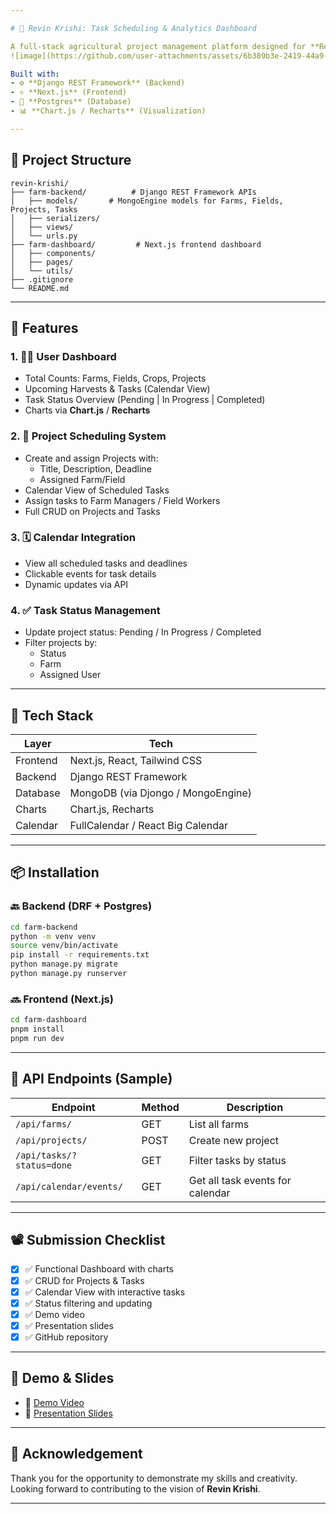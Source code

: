 ```yaml
---

# 🌾 Revin Krishi: Task Scheduling & Analytics Dashboard

A full-stack agricultural project management platform designed for **Revin Techno Solutions Pvt. Ltd.** to help visualize, manage, and schedule farm-related projects and tasks.
![image](https://github.com/user-attachments/assets/6b389b3e-2419-44a9-bfb7-1b5e405e10b9)

Built with:
- ⚙️ **Django REST Framework** (Backend)
- ⚛️ **Next.js** (Frontend)
- 🍃 **Postgres** (Database)
- 📊 **Chart.js / Recharts** (Visualization)

---
```


## 📌 Project Structure

```
revin-krishi/
├── farm-backend/          # Django REST Framework APIs
│   ├── models/       # MongoEngine models for Farms, Fields, Projects, Tasks
│   ├── serializers/
│   ├── views/
│   └── urls.py
├── farm-dashboard/         # Next.js frontend dashboard
│   ├── components/
│   ├── pages/
│   └── utils/
├── .gitignore
└── README.md
```

---

## 🚀 Features

### 1. 🧑‍🌾 User Dashboard
- Total Counts: Farms, Fields, Crops, Projects
- Upcoming Harvests & Tasks (Calendar View)
- Task Status Overview (Pending | In Progress | Completed)
- Charts via **Chart.js** / **Recharts**

### 2. 📅 Project Scheduling System
- Create and assign Projects with:
  - Title, Description, Deadline
  - Assigned Farm/Field
- Calendar View of Scheduled Tasks
- Assign tasks to Farm Managers / Field Workers
- Full CRUD on Projects and Tasks

### 3. 🗓️ Calendar Integration
- View all scheduled tasks and deadlines
- Clickable events for task details
- Dynamic updates via API

### 4. ✅ Task Status Management
- Update project status: Pending / In Progress / Completed
- Filter projects by:
  - Status
  - Farm
  - Assigned User

---

## 🔧 Tech Stack

| Layer     | Tech                              |
|-----------|-----------------------------------|
| Frontend  | Next.js, React, Tailwind CSS      |
| Backend   | Django REST Framework             |
| Database  | MongoDB (via Djongo / MongoEngine)|
| Charts    | Chart.js, Recharts                |
| Calendar  | FullCalendar / React Big Calendar |

---

## 📦 Installation

### 🔙 Backend (DRF + Postgres)
```bash
cd farm-backend
python -m venv venv
source venv/bin/activate
pip install -r requirements.txt
python manage.py migrate
python manage.py runserver
```

### 🔜 Frontend (Next.js)
```bash
cd farm-dashboard
pnpm install
pnpm run dev
```

---

## 🧪 API Endpoints (Sample)

| Endpoint                    | Method | Description                    |
|----------------------------|--------|--------------------------------|
| `/api/farms/`              | GET    | List all farms                 |
| `/api/projects/`           | POST   | Create new project             |
| `/api/tasks/?status=done`  | GET    | Filter tasks by status         |
| `/api/calendar/events/`    | GET    | Get all task events for calendar |

---

## 📽️ Submission Checklist

- [x] ✅ Functional Dashboard with charts
- [x] ✅ CRUD for Projects & Tasks
- [x] ✅ Calendar View with interactive tasks
- [x] ✅ Status filtering and updating
- [x] ✅ Demo video
- [x] ✅ Presentation slides
- [x] ✅ GitHub repository

---

## 🎥 Demo & Slides

- 🔗 [Demo Video](https://youtu.be/0n1xrnRJNFg)
- 📑 [Presentation Slides](https://youtu.be/QBIlkYHYtFY)

---



## 🙌 Acknowledgement

Thank you for the opportunity to demonstrate my skills and creativity.  
Looking forward to contributing to the vision of **Revin Krishi**.

---
